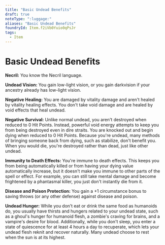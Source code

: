 ```yaml
---
title: "Basic Undead Benefits"
draft: true
noteType: ":luggage:"
aliases: "Basic Undead Benefits"
foundryId: Item.f2iVb0Yuio0qPsJr
tags:
  - Item
---
```


# Basic Undead Benefits

**Necril:** You know the Necril language.

**Undead Vision:** You gain low-light vision, or you gain darkvision if your ancestry already has low-light vision.

**Negative Healing:** You are damaged by vitality damage and aren't healed by vitality healing effects. You don't take void damage and are healed by void effects that heal undead.

**Negative Survival:** Unlike normal undead, you aren't destroyed when reduced to 0 Hit Points. Instead, powerful void energy attempts to keep you from being destroyed even in dire straits. You are knocked out and begin dying when reduced to 0 Hit Points. Because you're undead, many methods of bringing someone back from dying, such as stabilize, don't benefit you. When you would die, you're destroyed rather than dead, just like other undead.

**Immunity to Death Effects:** You're immune to death effects. This keeps you from being automatically killed or from having your dying value automatically increase, but it doesn't make you immune to other parts of the spell or effect. For example, you can still take mental damage and become frightened by a phantasmal killer, you just don't instantly die from it.

**Disease and Poison Protection:** You gain a +1 circumstance bonus to saving throws (or any other defense) against disease and poison.

**Undead Hunger:** While you don't eat or drink the same food as humanoids do, you usually have thirsts and hungers related to your undead state, such as a ghoul's hunger for humanoid flesh, a zombie's craving for brains, and a vampire's desire for blood. Additionally, while you don't sleep, you enter a state of quiescence for at least 4 hours a day to recuperate, which lets your undead flesh reknit and recover naturally. Many undead choose to rest when the sun is at its highest.
